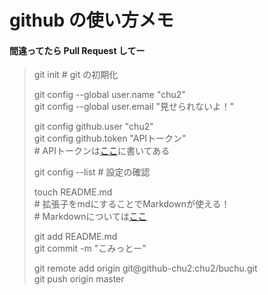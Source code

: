 # github の使い方メモ
#### 間違ってたら Pull Request してー  
  
> git init \# git の初期化  
>  
> git config --global user.name "chu2"  
> git config --global user.email "見せられないよ！"  
>  
> git config github.user "chu2"  
> git config github.token "APIトークン"  
> \# APIトークンは[ここ](https://github.com/account/admin)に書いてある  
>  
> git config --list \# 設定の確認  
>  
> touch README.md  
> \# 拡張子をmdにすることでMarkdownが使える！  
> \# Markdownについては[ここ](http://ja.wikipedia.org/wiki/Markdown)  
>  
> git add README.md  
> git commit -m "こみっとー"  
>  
> git remote add origin git@github-chu2:chu2/buchu.git  
> git push origin master